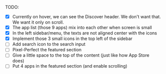 TODO:
- [x] Currently on hover, we can see the Discover header. We don't want that. We want it only on scroll.
- [x] The app list (those 9 apps) mix into each other when screen is small
- [x] In the left sidebar/menu, the texts are not aligned center with the icons
- [x] Implement those 3 small icons in the top left of the sidebar
- [ ] Add search icon to the search input
- [ ] Pixel-Perfect the featured section
- [ ] Give a little space to the top of the content (just like how App Store does)
- [ ] Put 4 apps in the featured section (and enable scrolling)